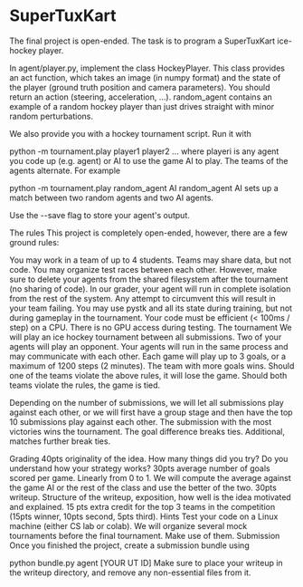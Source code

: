 # SuperTuxKart

The final project is open-ended. The task is to program a SuperTuxKart ice-hockey player.

In agent/player.py, implement the class HockeyPlayer. This class provides an act function, which takes an image (in numpy format) and the state of the player (ground truth position and camera parameters). You should return an action (steering, acceleration, ...). random_agent contains an example of a random hockey player than just drives straight with minor random perturbations.

We also provide you with a hockey tournament script. Run it with

python -m tournament.play player1 player2 ...
where playeri is any agent you code up (e.g. agent) or AI to use the game AI to play. The teams of the agents alternate. For example

python -m tournament.play random_agent AI random_agent AI
sets up a match between two random agents and two AI agents.

Use the --save flag to store your agent's output.

The rules
This project is completely open-ended, however, there are a few ground rules:

You may work in a team of up to 4 students.
Teams may share data, but not code.
You may organize test races between each other. However, make sure to delete your agents from the shared filesystem after the tournament (no sharing of code).
In our grader, your agent will run in complete isolation from the rest of the system. Any attempt to circumvent this will result in your team failing.
You may use pystk and all its state during training, but not during gameplay in the tournament.
Your code must be efficient (< 100ms / step) on a CPU. There is no GPU access during testing.
The tournament
We will play an ice hockey tournament between all submissions. Two of your agents will play an opponent. Your agents will run in the same process and may communicate with each other. Each game will play up to 3 goals, or a maximum of 1200 steps (2 minutes). The team with more goals wins. Should one of the teams violate the above rules, it will lose the game. Should both teams violate the rules, the game is tied.

Depending on the number of submissions, we will let all submissions play against each other, or we will first have a group stage and then have the top 10 submissions play against each other. The submission with the most victories wins the tournament. The goal difference breaks ties. Additional, matches further break ties.

Grading
40pts originality of the idea. How many things did you try? Do you understand how your strategy works?
30pts average number of goals scored per game. Linearly from 0 to 1. We will compute the average against the game AI or the rest of the class and use the better of the two.
30pts writeup. Structure of the writeup, exposition, how well is the idea motivated and explained.
15 pts extra credit for the top 3 teams in the competition (15pts winner, 10pts second, 5pts third).
Hints
Test your code on a Linux machine (either CS lab or colab).
We will organize several mock tournaments before the final tournament. Make use of them.
Submission
Once you finished the project, create a submission bundle using

python bundle.py agent [YOUR UT ID]
Make sure to place your writeup in the writeup directory, and remove any non-essential files from it.